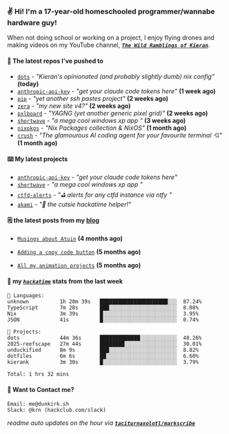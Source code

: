 ### ✌️ Hi! I'm a 17-year-old homeschooled programmer/wannabe hardware guy!

When not doing school or working on a project, I enjoy flying drones and making videos on my YouTube channel, [**_`The Wild Ramblings of Kieran`_**](https://youtube.com/@kieran.rambles).

#### 👷 The latest repos I've pushed to

- [`dots`](https://github.com/taciturnaxolotl/dots) - _"Kieran's opinionated (and probably slightly dumb) nix config"_ **(today)**
- [`anthropic-api-key`](https://github.com/taciturnaxolotl/anthropic-api-key) - _"get your claude code tokens here"_ **(1 week ago)**
- [`pip`](https://github.com/taciturnaxolotl/pip) - _"yet another ssh pastes project"_ **(2 weeks ago)**
- [`zera`](https://github.com/taciturnaxolotl/zera) - _"my new site v4?"_ **(2 weeks ago)**
- [`pxlboard`](https://github.com/taciturnaxolotl/pxlboard) - _"YAGNG (yet another generic pixel grid)"_ **(2 weeks ago)**
- [`shortwave`](https://github.com/taciturnaxolotl/shortwave) - _"a mega cool windows xp app "_ **(3 weeks ago)**
- [`nixpkgs`](https://github.com/NixOS/nixpkgs) - _"Nix Packages collection & NixOS"_ **(1 month ago)**
- [`crush`](https://github.com/charmbracelet/crush) - _"The glamourous AI coding agent for your favourite terminal 💘"_ **(1 month ago)**

#### ⌨️ My latest projects

- [`anthropic-api-key`](https://github.com/taciturnaxolotl/anthropic-api-key) - _"get your claude code tokens here"_
- [`shortwave`](https://github.com/taciturnaxolotl/shortwave) - _"a mega cool windows xp app "_
- [`ctfd-alerts`](https://github.com/taciturnaxolotl/ctfd-alerts) - _"⛳ alerts for any ctfd instance via ntfy "_
- [`akami`](https://github.com/taciturnaxolotl/akami) - _"🌷 the cutsie hackatime helper!"_

#### 🗒️ the latest posts from my [blog](https://dunkirk.sh)

- [`Musings about Atuin`](https://dunkirk.sh/blog/atuin/) **(4 months ago)**

- [`Adding a copy code button`](https://dunkirk.sh/blog/adding-a-copy-button/) **(5 months ago)**

- [`All my animation projects`](https://dunkirk.sh/blog/my-animations/) **(5 months ago)**



#### 📡 my [_`hackatime`_](https://waka.hackclub.com) stats from the last week

```text
💾 Languages:
unknown          1h 20m 39s   ██████████████████████░░░  87.24%
TypeScript       7m 28s       ███░░░░░░░░░░░░░░░░░░░░░░  8.08%
Nix              3m 39s       █░░░░░░░░░░░░░░░░░░░░░░░░  3.95%
JSON             41s          █░░░░░░░░░░░░░░░░░░░░░░░░  0.74%

💼 Projects:
dots             44m 36s      █████████████░░░░░░░░░░░░  48.26%
2025-reefscape   27m 44s      ████████░░░░░░░░░░░░░░░░░  30.01%
unduckified      8m 9s        ███░░░░░░░░░░░░░░░░░░░░░░  8.82%
dotfiles         6m 6s        ██░░░░░░░░░░░░░░░░░░░░░░░  6.60%
kierank          3m 30s       █░░░░░░░░░░░░░░░░░░░░░░░░  3.79%

Total: 1 hrs 32 mins
```

#### 📮 Want to Contact me?

```text
Email: me@dunkirk.sh
Slack: @krn (hackclub.com/slack)
```

_readme auto updates on the hour via [**`taciturnaxolotl/markscribe`**](https://github.com/taciturnaxolotl/markscribe)_
